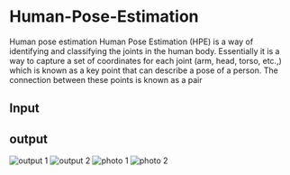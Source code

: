 # Human-Pose-Estimation
Human pose estimation Human Pose Estimation (HPE) is a way of identifying and classifying the joints in the human body. 
Essentially it is a way to capture a set of coordinates for each joint (arm, head, torso, etc.,) which is known as a key point that can describe a pose of a person. 
The connection between these points is known as a pair

## Input
## output


![output 1](https://user-images.githubusercontent.com/68725514/153807067-c262714b-8091-4385-b304-e4134f88d236.png)
![output 2](https://user-images.githubusercontent.com/68725514/153807074-d9f5080d-4c7f-4177-8399-424882a33efe.png)
![photo 1](https://user-images.githubusercontent.com/68725514/153807077-f1c9731b-5b23-49f9-a3f5-64ecc088bbfa.jpg)
![photo 2](https://user-images.githubusercontent.com/68725514/153807083-89c788c2-5d2d-464c-820e-fcfa841fc27c.jpg)
